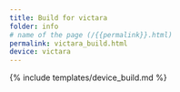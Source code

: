 ```yaml
---
title: Build for victara
folder: info
# name of the page (/{{permalink}}.html)
permalink: victara_build.html
device: victara
---
```

{% include templates/device_build.md %}
